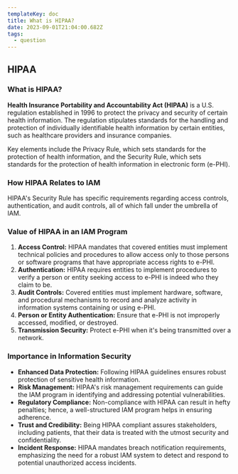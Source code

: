 ```yaml
---
templateKey: doc
title: What is HIPAA?
date: 2023-09-01T21:04:00.682Z
tags:
  - question
---
```


## HIPAA

### What is HIPAA?

**Health Insurance Portability and Accountability Act (HIPAA)** is a U.S. regulation established in 1996 to protect the privacy and security of certain health information. The regulation stipulates standards for the handling and protection of individually identifiable health information by certain entities, such as healthcare providers and insurance companies. 

Key elements include the Privacy Rule, which sets standards for the protection of health information, and the Security Rule, which sets standards for the protection of health information in electronic form (e-PHI).

### How HIPAA Relates to IAM

HIPAA's Security Rule has specific requirements regarding access controls, authentication, and audit controls, all of which fall under the umbrella of IAM.

### Value of HIPAA in an IAM Program

1. **Access Control:** HIPAA mandates that covered entities must implement technical policies and procedures to allow access only to those persons or software programs that have appropriate access rights to e-PHI.
2. **Authentication:** HIPAA requires entities to implement procedures to verify a person or entity seeking access to e-PHI is indeed who they claim to be.
3. **Audit Controls:** Covered entities must implement hardware, software, and procedural mechanisms to record and analyze activity in information systems containing or using e-PHI.
4. **Person or Entity Authentication:** Ensure that e-PHI is not improperly accessed, modified, or destroyed.
5. **Transmission Security:** Protect e-PHI when it's being transmitted over a network.

### Importance in Information Security

- **Enhanced Data Protection:** Following HIPAA guidelines ensures robust protection of sensitive health information.
- **Risk Management:** HIPAA's risk management requirements can guide the IAM program in identifying and addressing potential vulnerabilities.
- **Regulatory Compliance:** Non-compliance with HIPAA can result in hefty penalties; hence, a well-structured IAM program helps in ensuring adherence.
- **Trust and Credibility:** Being HIPAA compliant assures stakeholders, including patients, that their data is treated with the utmost security and confidentiality.
- **Incident Response:** HIPAA mandates breach notification requirements, emphasizing the need for a robust IAM system to detect and respond to potential unauthorized access incidents.

